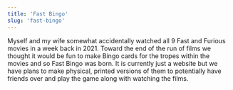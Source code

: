 ```yaml
---
title: 'Fast Bingo'
slug: 'fast-bingo'
---
```


Myself and my wife somewhat accidentally watched all 9 Fast and Furious movies in a week back in 2021. Toward the end of the run of films we thought it would be fun to make Bingo cards for the tropes within the movies and so Fast Bingo was born. It is currently just a website but we have plans to make physical, printed versions of them to potentially have friends over and play the game along with watching the films.

